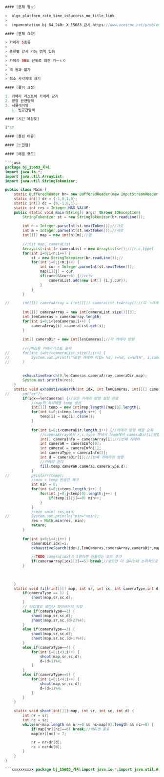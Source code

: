 ```java
#### [문제 정보]

>  algo_platform_rate_time_isSuccess_no_title_link
>
>  impementation_bj_G4_240+_X_15683_감시_https://www.acmicpc.net/problem/15683

#### [문제 요약]

> 카메라 5종류
>
> 종류별 감시 가능 영역 있음
>
> 카메라 90도 단위로 회전 가ㅡㄴㅇ
>
> 벽 통과 불가
>
> 최소 사각지대 크기

#### [풀이 과정]

1. 카메라 리스트에 카메라 담기
2. 방향 완전탐색
3. 시뮬레이팅
   1. 빈공간탐색

#### [시간 복잡도]

4^8?

#### [틀린 이유]

#### [느낀점]

#### [해결 코드]

```java
package bj_15683_가시;
import java.io.*;
import java.util.ArrayList;
import java.util.StringTokenizer;

public class Main {
	static BufferedReader br= new BufferedReader(new InputStreamReader(System.in));
	static int[] dr = {-1,0,1,0};
	static int[] dc = {0,-1,0,1};
	static int res = Integer.MAX_VALUE;
	public static void main(String[] args) throws IOException{
		StringTokenizer st = new StringTokenizer(br.readLine());
		
		int n = Integer.parseInt(st.nextToken());//가로
		int m = Integer.parseInt(st.nextToken());//세로
		int[][] map = new int[n][m];//맵
		
		//init map, cameraList
		ArrayList<int[]> cameraList = new ArrayList<>();//[r,c,type]
		for(int i=0;i<n;i++) {
			st = new StringTokenizer(br.readLine());//
			for(int j=0;j<m;j++) {
				int cur = Integer.parseInt(st.nextToken());
				map[i][j] = cur;
				if(cur>0&&cur<6) {//cctv
					cameraList.add(new int[] {i,j,cur});
				}
			}
		}
		
//		int[][] cameraArray = (int[][]) cameraList.toArray();//각 ㄱ카메라 r,c,type
		
		int[][] cameraArray = new int[cameraList.size()][3];
		int lenCameras = cameraArray.length;
		for(int i=0;i<lenCameras;i++) {
			cameraArray[i] =cameraList.get(i); 
		}
		
		int[] cameraDir = new int[lenCameras];//각 카메라 방향
		
		//디버깅용 카메라리스트 출력
//		for(int i=0;i<cameraList.size();i++) {
//			System.out.printf("%d번 카메라 타입= %d, r=%d, c=%d\n", i,cameraList.get(i)[2],cameraList.get(i)[0],cameraList.get(i)[1]);
//		}
		
		
		exhaustiveSearch(0,lenCameras,cameraArray,cameraDir,map);
		System.out.println(res);
	}
	static void exhaustiveSearch(int idx, int lenCameras, int[][] cameraArray,int[] cameraDir,int[][] map) {
//		pp("ex");
		if(idx==lenCameras) {//모든 카메라 방향 설정 완료
			//map의 복사배열 temp 생성
			int[][] temp = new int[map.length][map[0].length];
			for(int i=0;i<temp.length;i++) {
				temp[i] = map[i].clone();
			}
			
			for(int i=0;i<cameraDir.length;i++) {//카메라 방향 배열 순회
				//caemraArray에서 r,c,type 꺼내서 temp에서 cameraDir[i]방향으로 시뮬레이팅
				int[] cameraInfo = cameraArray[i];//i번째 카메라
				int cameraR = cameraInfo[0];
				int cameraC = cameraInfo[1];
				int cameraType = cameraInfo[2];
				int d = cameraDir[i];//i번째 카메라의 방향
				//카메라 쏜다
				fill(temp,cameraR,cameraC,cameraType,d);
			}
//			printarr(temp);
			//min = temp 빈공간 체크
			int min = 0;
			for(int i=0;i<temp.length;i++) {
				for(int j=0;j<temp[0].length;j++) {
					if(temp[i][j]==0) min++;
				}
			}
			//min =min( res,min)
//			System.out.println("min="+min);
			res = Math.min(res, min);
			return;
		}
		
		for(int i=0;i<4;i++) {
			cameraDir[idx]=i;
			exhaustiveSearch(idx+1,lenCameras,cameraArray,cameraDir,map);

			//TODO camera[idx]가 5번이면 안돌리는 코드 추가
			if(cameraArray[idx][2]==5) break;//넣으면 더 걸리는데 논리적으로 넣는게 맞지 않나요?
		}
		
		
		
	}
	static void fill(int[][] map, int sr, int sc, int cameraType,int d) {
		if(cameraType == 1) {
			shoot(map,sr,sc,d);
		}
		// 타입별로 얼마나 쏴야되는지 지정
		else if(cameraType==2) {
			shoot(map,sr,sc,d);
			shoot(map,sr,sc,(d+2)%4);
		}
		else if(cameraType==3) {
			shoot(map,sr,sc,d);
			shoot(map,sr,sc,(d+1)%4);
		}
		else if(cameraType==4) {
			for(int i=0;i<3;i++) {
				shoot(map,sr,sc,d);
				d=(d+1)%4;
			}
		}
		else if(cameraType==5) {
			for(int i=0;i<4;i++) {
				shoot(map,sr,sc,d);
				d=(d+1)%4;
			}
		}
	}
	
	static void shoot(int[][] map, int sr, int sc, int d) {
		int nr = sr;
		int nc = sc;
		while(nr<map.length && nr>=0 && nc<map[0].length && nc>=0) {
			if(map[nr][nc]==6) break;//벽이면 종료
			map[nr][nc] = 7;

			nr = nr+dr[d];
			nc = nc+dc[d];	
		}
	}
}

```xxxxxxxxxx package bj_15683_가시;import java.io.*;import java.util.ArrayList;import java.util.StringTokenizer;public class Main {    static BufferedReader br= new BufferedReader(new InputStreamReader(System.in));    static int[] dr = {-1,0,1,0};    static int[] dc = {0,-1,0,1};    static int res = Integer.MAX_VALUE;    public static void main(String[] args) throws IOException{        StringTokenizer st = new StringTokenizer(br.readLine());                int n = Integer.parseInt(st.nextToken());//가로        int m = Integer.parseInt(st.nextToken());//세로        int[][] map = new int[n][m];//맵                //init map, cameraList        ArrayList<int[]> cameraList = new ArrayList<>();//[r,c,type]        for(int i=0;i<n;i++) {            st = new StringTokenizer(br.readLine());//            for(int j=0;j<m;j++) {                int cur = Integer.parseInt(st.nextToken());                map[i][j] = cur;                if(cur>0&&cur<6) {//cctv                    cameraList.add(new int[] {i,j,cur});                }            }        }        //      int[][] cameraArray = (int[][]) cameraList.toArray();//각 ㄱ카메라 r,c,type                int[][] cameraArray = new int[cameraList.size()][3];        int lenCameras = cameraArray.length;        for(int i=0;i<lenCameras;i++) {            cameraArray[i] =cameraList.get(i);         }                int[] cameraDir = new int[lenCameras];//각 카메라 방향                //디버깅용 카메라리스트 출력//      for(int i=0;i<cameraList.size();i++) {//          System.out.printf("%d번 카메라 타입= %d, r=%d, c=%d\n", i,cameraList.get(i)[2],cameraList.get(i)[0],cameraList.get(i)[1]);//      }                        exhaustiveSearch(0,lenCameras,cameraArray,cameraDir,map);        System.out.println(res);    }    static void exhaustiveSearch(int idx, int lenCameras, int[][] cameraArray,int[] cameraDir,int[][] map) {//      pp("ex");        if(idx==lenCameras) {//모든 카메라 방향 설정 완료            //map의 복사배열 temp 생성            int[][] temp = new int[map.length][map[0].length];            for(int i=0;i<temp.length;i++) {                temp[i] = map[i].clone();            }                        for(int i=0;i<cameraDir.length;i++) {//카메라 방향 배열 순회                //caemraArray에서 r,c,type 꺼내서 temp에서 cameraDir[i]방향으로 시뮬레이팅                int[] cameraInfo = cameraArray[i];//i번째 카메라                int cameraR = cameraInfo[0];                int cameraC = cameraInfo[1];                int cameraType = cameraInfo[2];                int d = cameraDir[i];//i번째 카메라의 방향                //카메라 쏜다                fill(temp,cameraR,cameraC,cameraType,d);            }//          printarr(temp);            //min = temp 빈공간 체크            int min = 0;            for(int i=0;i<temp.length;i++) {                for(int j=0;j<temp[0].length;j++) {                    if(temp[i][j]==0) min++;                }            }            //min =min( res,min)//          System.out.println("min="+min);            res = Math.min(res, min);            return;        }                for(int i=0;i<4;i++) {            cameraDir[idx]=i;            exhaustiveSearch(idx+1,lenCameras,cameraArray,cameraDir,map);            //TODO camera[idx]가 5번이면 안돌리는 코드 추가            if(cameraArray[idx][2]==5) break;//넣으면 더 걸리는데 논리적으로 넣는게 맞지 않나요?        }                            }    static void fill(int[][] map, int sr, int sc, int cameraType,int d) {        if(cameraType == 1) {            shoot(map,sr,sc,d);        }        // 타입별로 얼마나 쏴야되는지 지정        else if(cameraType==2) {            shoot(map,sr,sc,d);            shoot(map,sr,sc,(d+2)%4);        }        else if(cameraType==3) {            shoot(map,sr,sc,d);            shoot(map,sr,sc,(d+1)%4);        }        else if(cameraType==4) {            for(int i=0;i<3;i++) {                shoot(map,sr,sc,d);                d=(d+1)%4;            }        }        else if(cameraType==5) {            for(int i=0;i<4;i++) {                shoot(map,sr,sc,d);                d=(d+1)%4;            }        }    }        static void shoot(int[][] map, int sr, int sc, int d) {        int nr = sr;        int nc = sc;        while(nr<map.length && nr>=0 && nc<map[0].length && nc>=0) {            if(map[nr][nc]==6) break;//벽이면 종료            map[nr][nc] = 7;            nr = nr+dr[d];            nc = nc+dc[d];          }    }}java
```